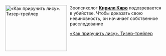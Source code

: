 <!--2025-09-16 11:00:31-->
<div class="yb">
  <div class="rss kino_kino"><a href="https://www.kino-teatr.ru/video/53481/" title="«Как приручить лису». Тизер-трейлер"><img src="https://www.kino-teatr.ru/video/1/8/53481/poster.jpg" width="196" height="147" align="left" hspace="5" style="margin: 0px 10px 0px 5px" alt="«Как приручить лису». Тизер-трейлер"/></a>Зоопсихолог <a href=https://www.kino-teatr.ru/kino/acter/m/ros/17632/bio/ target=_blank><strong>Кирилл Кяро</strong></a> подозревается в убийстве. Чтобы доказать свою невиновность, он начинает собственное расследование <p class="titl"><a href="https://www.kino-teatr.ru/video/53481/">«Как приручить лису». Тизер-трейлер</a></p></div>
</div>
